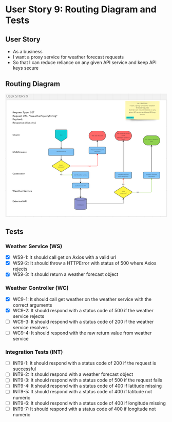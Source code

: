# User Story 9: Routing Diagram and Tests

## User Story

- As a business
- I want a proxy service for weather forecast requests
- So that I can reduce reliance on any given API service and keep API keys secure

## Routing Diagram

![User story 9 Routing diagram](./images/user-story-9-routing-diagram.PNG)

## Tests

### Weather Service (WS)

- [x] WS9-1: It should call get on Axios with a valid url
- [x] WS9-2: It should throw a HTTPError with status of 500 where Axios rejects
- [x] WS9-3: It should return a weather forecast object

### Weather Controller (WC)

- [x] WC9-1: It should call get weather on the weather service with the correct arguments
- [x] WC9-2: It should respond with a status code of 500 if the weather service rejects
- [ ] WC9-3: It should respond with a status code of 200 if the weather service resolves
- [ ] WC9-4: It should respond with the raw return value from weather service

### Integration Tests (INT)

- [ ] INT9-1: It should respond with a status code of 200 if the request is successful
- [ ] INT9-2: It should respond with a weather forecast object
- [ ] INT9-3: It should respond with a status code of 500 if the request fails
- [ ] INT9-4: It should respond with a status code of 400 if latitude missing
- [ ] INT9-5: It should respond with a status code of 400 if latitude not numeric
- [ ] INT9-6: It should respond with a status code of 400 if longitude missing
- [ ] INT9-7: It should respond with a status code of 400 if longitude not numeric
